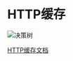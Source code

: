 # HTTP缓存
![决策树](https://developers.google.com/web/fundamentals/performance/optimizing-content-efficiency/images/http-cache-decision-tree.png)

[HTTP缓存文档](https://developers.google.com/web/fundamentals/performance/optimizing-content-efficiency/http-caching?hl=zh_cn)